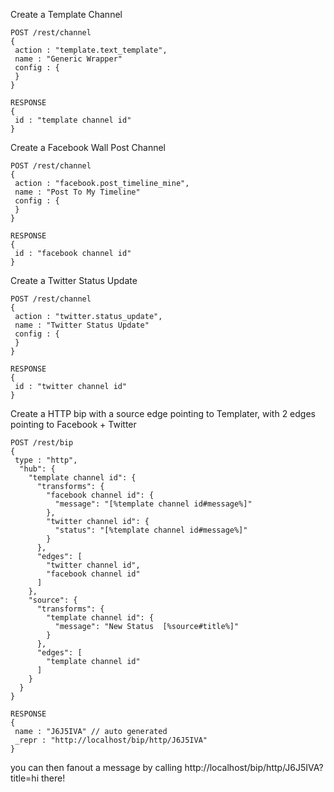 Create a Template Channel
```
POST /rest/channel
{
 action : "template.text_template",
 name : "Generic Wrapper"
 config : {
 }
}

RESPONSE
{
 id : "template channel id"
}
```

Create a Facebook Wall Post Channel
```
POST /rest/channel
{
 action : "facebook.post_timeline_mine",
 name : "Post To My Timeline"
 config : {
 }
}

RESPONSE
{
 id : "facebook channel id"
}
```

Create a Twitter Status Update
```
POST /rest/channel
{
 action : "twitter.status_update",
 name : "Twitter Status Update"
 config : {
 }
}

RESPONSE
{
 id : "twitter channel id"
}
```

Create a HTTP bip with a source edge pointing to Templater, with 2 edges pointing to Facebook + Twitter
```
POST /rest/bip
{
 type : "http",
  "hub": {
    "template channel id": {
      "transforms": {
        "facebook channel id": {
          "message": "[%template channel id#message%]"
        },
        "twitter channel id": {
          "status": "[%template channel id#message%]"
        }
      },
      "edges": [
        "twitter channel id",
        "facebook channel id"
      ]
    },
    "source": {
      "transforms": {
        "template channel id": {
          "message": "New Status  [%source#title%]"
        }
      },
      "edges": [
        "template channel id"
      ]
    }
  }
}

RESPONSE
{
 name : "J6J5IVA" // auto generated
 _repr : "http://localhost/bip/http/J6J5IVA"
}
```
you can then fanout a message by calling http://localhost/bip/http/J6J5IVA?title=hi there!









